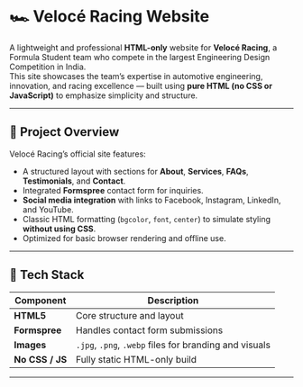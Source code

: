 # 🏎️ Velocé Racing Website

A lightweight and professional **HTML-only** website for **Velocé Racing**, a Formula Student team who compete in the largest Engineering Design Competition in India.  
This site showcases the team’s expertise in automotive engineering, innovation, and racing excellence — built using **pure HTML (no CSS or JavaScript)** to emphasize simplicity and structure.

---

## 🚀 Project Overview

Velocé Racing’s official site features:
- A structured layout with sections for **About**, **Services**, **FAQs**, **Testimonials**, and **Contact**.
- Integrated **Formspree** contact form for inquiries.
- **Social media integration** with links to Facebook, Instagram, LinkedIn, and YouTube.
- Classic HTML formatting (`bgcolor`, `font`, `center`) to simulate styling **without using CSS**.
- Optimized for basic browser rendering and offline use.

---

## 🧱 Tech Stack

| Component | Description |
|------------|-------------|
| **HTML5** | Core structure and layout |
| **Formspree** | Handles contact form submissions |
| **Images** | `.jpg`, `.png`, `.webp` files for branding and visuals |
| **No CSS / JS** | Fully static HTML-only build |

---
